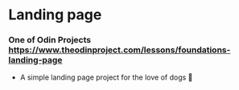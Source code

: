 # Landing page  
### One of Odin Projects  https://www.theodinproject.com/lessons/foundations-landing-page
- A simple landing page project for the love of dogs 🐶
